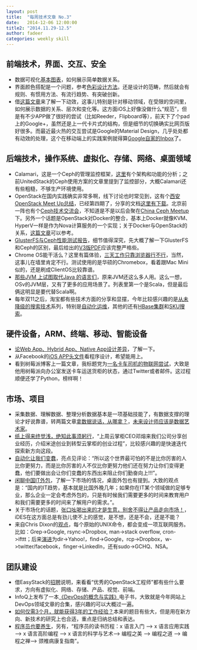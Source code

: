 ```yaml
---
layout: post
title:  "每周技术文章 No.3"
date:   2014-12-06 12:00:00
title2: "2014.11.29-12.5"
author: fadeer
categories: weekly skill
---
```

前端技术，界面、交互、安全
----

* 数据可视化[基本图表](http://www.ruanyifeng.com/blog/2014/11/basic-charts.html)，如何展示简单数据关系。
* 界面颜色搭配是一个问题，参考[色彩设计方法](http://www.woshipm.com/pd/123505.html)。还是设计的范畴，然后就会有规则、有惯用方法、有流行趋势、有突破创新。
* 借[这篇文章](http://www.woshipm.com/ucd/123663.html)来了解一下动效，这事儿特别是针对移动领域，在受限的空间里，如何展示数据的关系、层次和变化等。这方面iOS上好像没做什么“规范”，但是有不少APP做了很好的尝试（比如Reeder，Flipboard等），前天下了个pad上的Google+，虽然还是上一代卡片式的结构，但是细节的切换确实比网页版好很多。而最近最火热的交互尝试是Google的Material Design，几乎处处都有动效的处理，这个在移动端上的实践案例就得算[Google自家的Inbox](https://play.google.com/store/apps/details?id=com.google.android.apps.inbox&hl=en)了。


后端技术，操作系统、虚拟化、存储、网络、桌面领域
----

* Calamari，这是一个Ceph的管理监控框架，[这里](http://www.openstack.cn/p2708.html)有个架构和功能的分析；之前UnitedStack的Ceph使用方案的文章里提到了监控部分，大概Calamari还有些粗糙，不够生产环境使用。
* OpenStack在国内实践确实非常多啊，线下讨论也时常见到，这有个[西安OpenStack Meet Up总结](http://www.openstack.cn/p2792.html)，已经第四期了，分享的文档[这里有下载](http://www.meetup.com/Xian-OpenStack-Meetup/files/)。北京前一阵也有个[Ceph技术交流会](https://www.ustack.com/blog/ceph-meet-up/)，不知道是不是以后会聚在[China Ceph Meetup](http://www.meetup.com/China-Ceph/)下。另外一个话题是OpenStack对Docker的整合，基本上Docker就像KVM、HyperV一样是作为Nova计算服务的一个实现；关于Docker与OpenStack的关系，[这篇文章](https://www.ustack.com/blog/do-i-need-docker-also-with-openstack/)可以参考。
* [GlusterFS与Ceph性能测试报告](http://www.openstack.cn/p2215.html)，细节值得深究，先大概了解一下GlusterFS和Ceph的区别，最后给出的[V3版PDF](http://www.openstack.cn/wp-content/uploads/2014/07/XinLiXun-GlusterFS-VS-Ceph-v3.pdf)应该完整严格些。
* Chrome OS能干活么？这里有篇体验，[三天工作只靠浏览器行不行](http://www.techbang.com/posts/21171-asus-chromebox-uses-the-measured)，当然，这事儿在墙里肯定不行。测试使用的是华硕的Chromebox，看着跟Mac Mini似的，还是刷成ClientOS比较靠谱。
* [那些JVM 上试图取代Java 的语言们](http://www.dongliu.net/post/5771822402371584)，原来JVM还这么多人用。这么一想，OSv的JVM层，又有了更多的应用场景了。列表里第一个是Scala，但是最后俩这明显是要代替Scala啊。
* 每年双11之后，淘宝都有些技术方面的分享和显摆，今年比较感兴趣的是[从未降级的搜索技术](http://www.searchtb.com/2014/11/search-in-1111.html)系列，特别是[自动化运维](http://www.searchtb.com/2014/11/%E4%BB%8E%E6%9C%AA%E9%99%8D%E7%BA%A7%E7%9A%84%E6%90%9C%E7%B4%A2%E6%8A%80%E6%9C%AF-hippo%E5%9C%A8%E7%BA%BF%E6%9C%8D%E5%8A%A1%E8%B0%83%E5%BA%A6%E7%B3%BB%E7%BB%9F.html)，其他的还有[HBase集群](http://www.searchtb.com/2014/11/search-in-1111-hbase.html)和[SKU搜索](http://www.searchtb.com/2014/11/%E4%BB%8E%E6%9C%AA%E9%99%8D%E7%BA%A7%E7%9A%84%E6%90%9C%E7%B4%A2%E6%8A%80%E6%9C%AF-%E5%A4%A9%E7%8C%ABsku%E6%90%9C%E7%B4%A2.html)。


硬件设备，ARM、终端、移动、智能设备
----

* [论Web App、Hybrid App、Native App设计差异](http://mux.baidu.com/?p=6750)，了解一下。
* 从Facebook的[iOS APP头文件](http://limboy.me/ios/2014/11/28/facebook-app-headers.html)看程序设计，希望能用上。
* 看到树莓派博客上一篇文章，我标题党为[一名卡车司机的物联网尝试](http://www.raspberrypi.org/idata-truck-an-internet-of-things-lorry/)，大致是他用树莓派向办公室发送卡车运送货柜的状态，通过Twitter或者邮件。这过程顺便还学了Python，榜样啊！


市场、项目
----

* 采集数据、理解数据、整理分析数据基本是一项基础技能了，有数据支撑的理论才好说靠谱，转两篇文章[拿数据说话，从哪拿？](http://www.zhihu.com/question/19636807/answer/12482343)，[未来设计师应该是数据艺术家](http://www.36kr.com/p/217378.html)。
* [纸上得来终觉浅，绝知此事须躬行](http://robbinfan.com/blog/76)，“上周云掌柜CEO邓熔来我们公司分享创业经历，介绍米途创业到转型云掌柜的创业过程”，比较感兴趣的是快速迭代探索新方向这段。
* [自动化让我们变蠢](http://www.36kr.com/p/217399.html)，亮点见评论：“所以这个世界最可怕的不是比你厉害的人比你更努力，而是比你厉害的人不仅比你更努力他们还在努力让你们变得更蠢，他们要做出会让你们变蠢的东西出来阻止你们勤奋向上!!!”。
* [闲聊中国IT外包](http://www.chenshake.com/gossip-china-it-outsourcing/)，了解一下市场的情况，桌面外包也有提到。大致的观点是：“国内的IT趋势，基本就是比国外晚几年；如果你在IT某个领域做的足够专业，那么企业一定会考虑外包的，只是有时候我们需要更多的时间来教育用户和我们需要更多的时间来了解用户的需求。”。
* 关于市场化的话题，[张口吆喝出来的才是生意，别舍不得让产品走向市场！](http://www.woshipm.com/operate/123485.html)，iDES在这方面总是有劲儿使不上的感觉，是不想，还是不会，还是不能？
* 来自Chris Dixon的[观点](https://twitter.com/cdixon/status/505118160811728896)，每个原始的UNIX命令，都会变成一项互联网服务。比如：Grep->Google, rsync->Dropbox, man->stack overflow, cron->ifttt；后来[演进](http://sinacn.weibodangan.com/user/1401527553/)为dir->Yahoo!，find->Google，rcp->Dropbox，w->twitter/facebook，finger->LinkedIn，还有sudo->GCHQ、NSA。


团队建设
----

* 借EasyStack的[招聘](http://www.easystack.cn/en/jobs.php)说明，来看看“优秀的OpenStack工程师”都有些什么要求，方向有虚拟化、网络、存储、产品、视觉、前端。
* InfoQ上发布了一本[《DevOps的概念与实践》](http://www.infoq.com/cn/minibooks/aws-minibook-devops2014)电子书，大致就是今年网站上DevOps领域文章的合集，感兴趣的可以大概过一遍。
* [如何仅需3个月，就能获得3年的工作经验？](http://www.jianshu.com/p/648ed2bc2f09)本来的题目有些大，但是用在新方向、新技术的研究上也合适，重点是归纳总结和表达。
* [程序员也要养生](http://www.techug.com/programmer-health)，另有，“程序员的读书历程：x 语言入门 —> x 语言应用实践—> x 语言高阶编程 —> x 语言的科学与艺术—> 编程之美 —> 编程之道 —> 编程之禅—> 颈椎病康复指南”。





